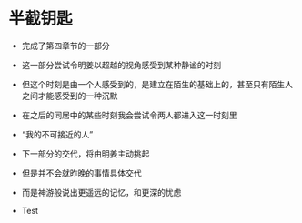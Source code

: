 # 半截钥匙

- 完成了第四章节的一部分
- 这一部分尝试令明姜以超越的视角感受到某种静谧的时刻
- 但这个时刻是由一个人感受到的，是建立在陌生的基础上的，甚至只有陌生人之间才能感受到的一种沉默
- 在之后的同居中的某些时刻我会尝试令两人都进入这一时刻里
- “我的不可接近的人”

- 下一部分的交代，将由明姜主动挑起
- 但是并不会就昨晚的事情具体交代
- 而是神游般说出更遥远的记忆，和更深的忧虑
- Test
